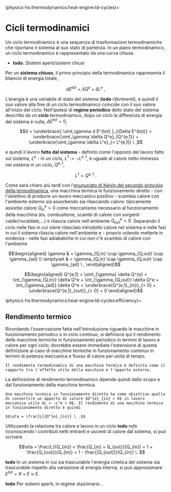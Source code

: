(physics-hs:thermodynamics:heat-engine:td-cycles)=
# Cicli termodinamici

Un ciclo termodinamico è una sequenza di trasformazioni termodinamiche che riportano il sistema al suo stato di partenza.
In un piano termodinamico, un ciclo termodinamico è rappresentato da una curva chiusa.

- **todo.** Sistemi aperti/sistemi chiusi

Per un **sistema chiuso**, il primo principio della termodinamica rappresenta il bilancio di energia totale, 

$$d E^{tot} = \delta Q^e + \delta L^e \ ,$$

L'energia è una variabile di stato del sistema (**todo** *riferimenti*), e quindi il suo valore alla fine di un ciclo termodinamico coincide con il suo valore all'inizio del ciclo. Nell'ipotesi di **regime periodico** dello stato del sistema descritto da un **ciclo** termodinamico, dopo un ciclo la differenza di energia del sistema è nulla, $\Delta E^{tot} = 0$, 

$$0 = \underbrace{ \oint_\gamma d E^{tot} }_{\Delta E^{tot}} = \underbrace{\oint_\gamma \delta Q^e}_{Q^{e,1}} + \underbrace{\oint_\gamma \delta L^e}_{= L^{e,1}} \ ,$$

e quindi il lavoro **fatto dal sistema** - definito come l'opposto del lavoro fatto sul sistema, $L^e$ - in un ciclo, $L^1 := -L^{e,1}$, è uguale al calore netto immesso nel sistema in un ciclo, $Q^{e,1}$,

$$L^{1} = Q^{e,1} \ .$$

Come sarà chiaro più tardi con l'[enunuciato di Kelvin del secondo principio della termodinamica](physics-hs:thermodynamics:heat-engine:second-principle:kelvin), una macchina termica in funzionamento diretto - con l'obiettivo di produrre un lavoro meccanico positivo - scambia calore con l'ambiente esterno sia assorbendo sia rilasciando calore: tipicamente assorbe calore $Q^{e}_{in} > 0$ come meccanismo necessario al funzionamento della macchina (es. combustione, scambi di calore con sorgenti calde/riscaldate,...) e rilascia calore nell'ambiente $Q^{e}_{out} < 0$. Separando il ciclo nelle fasi in cui viene rilasciato introdotto calore nel sistema e nelle fasi in cui il sistema rilascia calore nell'ambiente e - proprio volendo metterle in evidenza - nelle fasi adiabatiche in cui non c'è scambio di calore con l'ambiente

$$\begin{aligned}
  \gamma & = \gamma_{Q,in} \cup \gamma_{Q,out} \cup \gamma_{ad} \\
  \emptyset & = \gamma_{Q,in} \cap \gamma_{Q,out} \cap \gamma_{ad} \ ,
\end{aligned}$$

$$\begin{aligned}
  Q^{e,1} = \oint_{\gamma} \delta Q^{e} 
  = \int_{\gamma_{Q,in}} \delta Q^e + \int_{\gamma_{Q,out}} \delta Q^e + \int_{\gamma_{ad}} \delta Q^e 
  = \underbrace{Q^{e,1}_{in}}_{> 0} + \underbrace{Q^{e,1}_{out}}_{< 0} + 0
\end{aligned}$$


(physics-hs:thermodynamics:heat-engine:td-cycles:efficiency)=
## Rendimento termico

Ricordando l'osservazione fatta nell'introduzione riguardo le macchine in funzionamento periodico o in ciclo continuo, si definisce qui il rendimento delle macchine termiche in funzionamento periodico in termini di lavoro e calore per ogni ciclo; dovrebbe essere immediata l'estensione di questa definizione al caso di macchine termiche in funzionamento continuo in termini di potenza meccanica e flusso di calore per unità di tempo.

```{prf:definition} Rendimento termodinamico
Il rendimento termodinamico di una macchina termica è definita come il rapporto tra l'effetto utile della macchina e l'apporto esterno.
```

La definizione di rendimento termodinamico dipende quindi dallo scopo e dal funzionamento della macchina termica.


```{prf:definition} Rendimento termodinamico - macchina termica diretta
Una macchina termica in funzionamento diretto ha come obiettivo quello di convertire un apporto di calore $Q^{e}_{in} > 0$ in lavoro meccanico utile $L = -L^e > 0$. Il rendimento di una macchina termica in funzionamento diretto è quindi

$$\eta = \frac{L}{Q^{e}_{in}} \ .$$

```

Utilizzando la relazione tra calore e lavoro in un ciclo **todo** *ref*e riconoscendo i contributi netti entranti e uscenti di calore dal sistema, si può scrivere

$$\eta = \frac{L}{Q_{in}} = \frac{Q_{in} + Q_{out}}{Q_{in}} = 1 + \frac{Q_{out}}{Q_{in}} = 1 - \frac{|Q_{out}|}{Q_{in}} \ .$$

**todo** In un sistema in cui sia trascurabile l'energia cinetica del sistema sia trascurabile rispetto alla variazione di energia interna, si può approssimare $E^{tot} = K + E \approx E$.

**todo** Per sistemi aperti, in regime stazionario...
